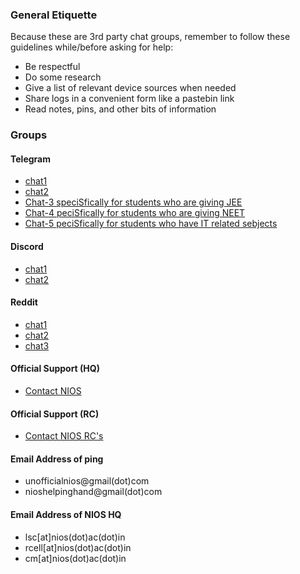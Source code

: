 ### General Etiquette
Because these are 3rd party chat groups, remember to follow these guidelines while/before asking for help:
- Be respectful
- Do some research
- Give a list of relevant device sources when needed
- Share logs in a convenient form like a pastebin link
- Read notes, pins, and other bits of information

### Groups
#### Telegram
- [chat1](https://t.me/nios_freehelp)
- [chat2](https://t.me/NIOS_HELP_DESK)
- [Chat-3 speciSfically for students who are giving JEE](https://t.me/jeeniosdoubts)
- [Chat-4 peciSfically for students who are giving NEET](https://t.me/NEETNIOS)
- [Chat-5 peciSfically for students who have IT related sebjects](https://t.me/nios_freehelp_cs)

#### Discord
- [chat1](https://discord.com/invite/3cdyAzU4)
- [chat2](https://discord.com/invite/FgWC8tGv)

#### Reddit
- [chat1](https://www.reddit.com/r/NIOS_Students/s/pSa1tMljWR)
- [chat2](https://www.reddit.com/r/Nios_unofficial/s/varZyi0F3R)
- [chat3](https://www.reddit.com/r/N1OS/s/kMDSRoMHyw)
  

#### Official Support (HQ)
- [Contact NIOS](https://nios.ac.in/contact-us/headquarter.aspx)

#### Official Support (RC)
- [Contact NIOS RC's](https://sdmis.nios.ac.in/home/regional-center)

#### Email Address of ping
- unofficialnios@gmail(dot)com
- nioshelpinghand@gmail(dot)com

#### Email Address of NIOS HQ

- lsc[at]nios(dot)ac(dot)in
- rcell[at]nios(dot)ac(dot)in
- cm[at]nios(dot)ac(dot)in
